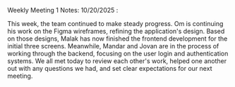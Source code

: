 Weekly Meeting 1 Notes: 10/20/2025 :

This week, the team continued to make steady progress. Om is continuing his work on the Figma wireframes, refining the application's design. Based on those designs, Malak has now finished the frontend development for the initial three screens. Meanwhile, Mandar and Jovan are in the process of working through the backend, focusing on the user login and authentication systems. We all met today to review each other's work, helped one another out with any questions we had, and set clear expectations for our next meeting.